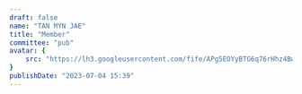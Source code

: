 ```yaml
---
draft: false
name: "TAN MYN JAE"
title: "Member"
committee: "pub"
avatar: {
    src: "https://lh3.googleusercontent.com/fife/APg5EOYyBTG6q76rHhz4BweNZvToE9t_JjK8sq4pxTzw6PVJUg7ExN_dDE-TOAqXTim-ixcCU4yHD3dk1Sf9_KrwfcpG_lDgsHPXbNndsmPj8LVqfn4EtCaYgvFs5Ku7hDp_GYT0KWTWNaGmUf_m915XFnyytEb1tnLiA3REEsKG6qLfGNXDUVtD5ZR86vX-zzpKftyogKgqdqaM7WNGb6XzwEtioicVaAIEBEB20fFiTjfKp9rM57kmfNEShDhZi_DoO0Q18JyO95wLelHPREe7785TPtDog2J-vVOIVVkdN6bOIcLTRj60ofjv7-dU0g0tzilRxqvSirZ3JP0PC6x55GhefUZedHyZpov2ShnXFAaifmMrogq0BgE9g-Rh0Mh8eR35zqKblWDdjVEkBamFSlPDfKybTwNx4-79xmoCVXzFvB78gVKj2n1BITGGTnKQ0U3mcshjKTeQ8m_YxUYVPI6np2nuyhl5Bqwbe4g0oz6RxE3INBt0Nva2oUuxqCeo0id3LHy6KHH5LJoCkF8Snf7HU7-emjBXYrx1DKCSfsYR8ChiKkDdH9GtIRqBGjGsu5iJx846Og0sCT4G34JENSr__PRI9qcWtIQU4B8QZHW6eTj-Y9lIN8YdKvNpw0UulOpLXRihWiDCTgcilYNY0WBPA2eauuD_rNjLoqbhUJsk2sMh9ijC4UmlOsEtvMI6idfmSerAlOLbkl4lXpe8QKdzLwaTJQkbErPCtBTlbbhlwUckE2-hsjG8eoK6TTvkT0olgxJ0FAeW-w0y5ryMtuSh3CLoGNilYWxUh1vlBsRhfpPNmgW6ojut_GA1TuWv3e1CFBRtVl32jD4L9eCEC2CzTmqISHFRQCjDOqMYfCh7LDCzwonl6y02LlaECm9V2dHYoE3vPicomyRmtogBPF5Fcz0LiGRR8z4gpnNMu-iRogIpkUKq_knX-Af4nePsQGI2gDLuUzksr_OcskeJQqCV_CqaBfEX1b_GZHVdRr1vXHgRwu5jTCmCaU58_dQsOoMKaHrp3508uUUPqD27K5bAcoPRzem9WkORFFzG3g1XPsC7Ojx5KKKaGO2GU_VGfeJEEODttPk2B24qsWxy15LJFPHNBZ0tFAV-M81_qgdRtbO8Q0ocTX7SrmH7vgjr1Ez9vu3gEXZhhw4uv8o_tNJp1vBQG-KgnN73lqUfPrWSq-yUxWeKt3m02CM1G0OwsXQiSaklk7Qi-jTDbxdMErfB9QM-e1G1gSXOwqIhS7AUpb3vDLjq0m-9bfbhXflbjW1ehVwRV7zajvWI6vgxQQrw6p3ztt4iiQwwGFm2wpAynpPI5VbZTzQqTFb6XZSIFTwFgp3QrxgCbBQ6qjEw63M9AKAunaFyfk4zgzFyYPQrLij8Rz-sW9cASTZh551IdR5LwlNlAy8UIIyl-cd60ZJwEgYykmXVR5t2kTeDtSQfXV_SP3DxXDih39EJ4cIJx5sMXycl0QcmLNoixeKl0xY1E4T0ejvRGtpLulrjK60zBWpydg4hxQuMjLXemk9VaWP63oY11j_8jFnVwkxDfxoHAjAMuZhdprfuixynne2pLM6CMli0MT7QxAPM4oqhDE8K0MDcsg6lxZoIDA=w1127-h668",
}
publishDate: "2023-07-04 15:39"
---
```

